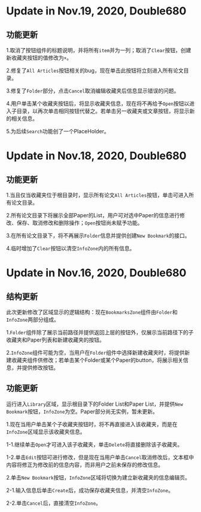# Update in Nov.19, 2020, Double680

## 功能更新

1.取消了按钮组件的标题说明，并将所有`item`并为一列；取消了`Clear`按钮，创建新收藏夹按钮的值修改为`+`。

2.修复了`All Articles`按钮相关的bug，现在单击此按钮将立刻进入所有论文目录。

3.修复了`Folder`部分，点击`Cancel`取消编辑收藏夹后信息显示错误的问题。

4.用户单击某个收藏夹按钮后，将显示收藏夹信息，现在将不再给予`Open`按钮以进入子目录，以再次单击相同按钮代替之。若单击另一收藏夹或文章按钮，将显示新的相关信息。

5.为后续`Search`功能创了一个PlaceHolder。

# Update in Nov.18, 2020, Double680

## 功能更新

1.当且仅当收藏夹位于根目录时，显示所有论文`All Articles`按钮，单击可进入所有论文目录。

2.所有论文目录下将展示全部Paper的List，用户可对选中Paper的信息进行修改、保存、取消修改和删除操作；`Open`按钮尚未赋予功能。

3.在所有论文目录下，将不再展示`Folder`信息并提供创建`New Bookmark`的接口。

4.临时增加了`Clear`按钮以清空`InfoZone`内的所有信息。

# Update in Nov.16, 2020, Double680

## 结构更新

此次更新修改了区域显示的逻辑结构：现在`BookmarksZone`组件由`Folder`和`InfoZone`两部分组成。

1.`Folder`组件除了展示当前路径并提供返回上层的按钮外，仅展示当前路径下的子收藏夹和Paper列表和新建收藏夹的按钮。

2.`InfoZone`组件可能为空，当用户在`Folder`组件中选择新建收藏夹时，将提供新建收藏夹组件供修改；若单击某个Folder或某个Paper的button，将展示相关信息，并提供修改按钮。

## 功能更新

运行进入`Library`区域，显示根目录下的Folder List和Paper List，并提供`New Bookmark`按钮，`InfoZone`为空。Paper部分尚无实例，暂未更新。

1.现在当用户单击某个子收藏夹按钮时，将不再直接进入该收藏夹，而是在`InfoZone`区域显示该收藏夹信息。

1-1.继续单击`Open`才可进入该子收藏夹，单击`Delete`将直接删除该子收藏夹。

1-2.单击`Edit`按钮可进行修改，但是现在当用户单击`Cancel`取消修改后，文本框中内容将修正为修改前的信息内容，而非用户之前未保存的修改信息。

2.单击`New Bookmark`按钮，`InfoZone`区域将切换为建立新收藏夹的信息编辑页。

2-1.输入信息后单击`Create`后，成功保存收藏夹信息，并清空`InfoZone`。

2-2.单击`Cancel`后，直接清空`InfoZone`。
